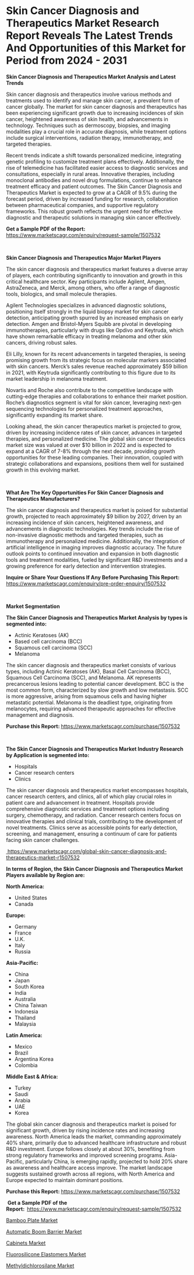 <p><h1>Skin Cancer Diagnosis and Therapeutics Market Research Report Reveals The Latest Trends And Opportunities of this Market for Period from 2024 - 2031</h1></p><p><strong>Skin Cancer Diagnosis and Therapeutics Market Analysis and Latest Trends</strong></p>
<p><p>Skin cancer diagnosis and therapeutics involve various methods and treatments used to identify and manage skin cancer, a prevalent form of cancer globally. The market for skin cancer diagnosis and therapeutics has been experiencing significant growth due to increasing incidences of skin cancer, heightened awareness of skin health, and advancements in technology. Techniques such as dermoscopy, biopsies, and imaging modalities play a crucial role in accurate diagnosis, while treatment options include surgical interventions, radiation therapy, immunotherapy, and targeted therapies.</p><p>Recent trends indicate a shift towards personalized medicine, integrating genetic profiling to customize treatment plans effectively. Additionally, the rise of telemedicine has facilitated easier access to diagnostic services and consultations, especially in rural areas. Innovative therapies, including monoclonal antibodies and novel drug formulations, continue to enhance treatment efficacy and patient outcomes. The Skin Cancer Diagnosis and Therapeutics Market is expected to grow at a CAGR of 9.5% during the forecast period, driven by increased funding for research, collaboration between pharmaceutical companies, and supportive regulatory frameworks. This robust growth reflects the urgent need for effective diagnostic and therapeutic solutions in managing skin cancer effectively.</p></p>
<p><strong>Get a Sample PDF of the Report:&nbsp;</strong> <a href="https://www.marketscagr.com/enquiry/request-sample/1507532">https://www.marketscagr.com/enquiry/request-sample/1507532</a></p>
<p>&nbsp;</p>
<p><strong>Skin Cancer Diagnosis and Therapeutics Major Market Players</strong></p>
<p><p>The skin cancer diagnosis and therapeutics market features a diverse array of players, each contributing significantly to innovation and growth in this critical healthcare sector. Key participants include Agilent, Amgen, AstraZeneca, and Merck, among others, who offer a range of diagnostic tools, biologics, and small molecule therapies.</p><p>Agilent Technologies specializes in advanced diagnostic solutions, positioning itself strongly in the liquid biopsy market for skin cancer detection, anticipating growth spurred by an increased emphasis on early detection. Amgen and Bristol-Myers Squibb are pivotal in developing immunotherapies, particularly with drugs like Opdivo and Keytruda, which have shown remarkable efficacy in treating melanoma and other skin cancers, driving robust sales.</p><p>Eli Lilly, known for its recent advancements in targeted therapies, is seeing promising growth from its strategic focus on molecular markers associated with skin cancers. Merck’s sales revenue reached approximately $59 billion in 2021, with Keytruda significantly contributing to this figure due to its market leadership in melanoma treatment.</p><p>Novartis and Roche also contribute to the competitive landscape with cutting-edge therapies and collaborations to enhance their market position. Roche’s diagnostics segment is vital for skin cancer, leveraging next-gen sequencing technologies for personalized treatment approaches, significantly expanding its market share.</p><p>Looking ahead, the skin cancer therapeutics market is projected to grow, driven by increasing incidence rates of skin cancer, advances in targeted therapies, and personalized medicine. The global skin cancer therapeutics market size was valued at over $10 billion in 2022 and is expected to expand at a CAGR of 7-8% through the next decade, providing growth opportunities for these leading companies. Their innovation, coupled with strategic collaborations and expansions, positions them well for sustained growth in this evolving market.</p></p>
<p>&nbsp;</p>
<p><strong>What Are The Key Opportunities For Skin Cancer Diagnosis and Therapeutics Manufacturers?</strong></p>
<p><p>The skin cancer diagnosis and therapeutics market is poised for substantial growth, projected to reach approximately $9 billion by 2027, driven by an increasing incidence of skin cancers, heightened awareness, and advancements in diagnostic technologies. Key trends include the rise of non-invasive diagnostic methods and targeted therapies, such as immunotherapy and personalized medicine. Additionally, the integration of artificial intelligence in imaging improves diagnostic accuracy. The future outlook points to continued innovation and expansion in both diagnostic tools and treatment modalities, fueled by significant R&D investments and a growing preference for early detection and intervention strategies.</p></p>
<p><strong>Inquire or Share Your Questions If Any Before Purchasing This Report:</strong> <a href="https://www.marketscagr.com/enquiry/pre-order-enquiry/1507532">https://www.marketscagr.com/enquiry/pre-order-enquiry/1507532</a></p>
<p>&nbsp;</p>
<p><strong>Market Segmentation</strong></p>
<p><strong>The Skin Cancer Diagnosis and Therapeutics Market Analysis by types is segmented into:</strong></p>
<p><ul><li>Actinic Keratoses (AK)</li><li>Based cell carcinoma (BCC)</li><li>Squamous cell carcinoma (SCC)</li><li>Melanoma</li></ul></p>
<p><p>The skin cancer diagnosis and therapeutics market consists of various types, including Actinic Keratoses (AK), Basal Cell Carcinoma (BCC), Squamous Cell Carcinoma (SCC), and Melanoma. AK represents precancerous lesions leading to potential cancer development. BCC is the most common form, characterized by slow growth and low metastasis. SCC is more aggressive, arising from squamous cells and having higher metastatic potential. Melanoma is the deadliest type, originating from melanocytes, requiring advanced therapeutic approaches for effective management and diagnosis.</p></p>
<p><strong>Purchase this Report:&nbsp;</strong><a href="https://www.marketscagr.com/purchase/1507532">https://www.marketscagr.com/purchase/1507532</a></p>
<p>&nbsp;</p>
<p><strong>The Skin Cancer Diagnosis and Therapeutics Market Industry Research by Application is segmented into:</strong></p>
<p><ul><li>Hospitals</li><li>Cancer research centers</li><li>Clinics</li></ul></p>
<p><p>The skin cancer diagnosis and therapeutics market encompasses hospitals, cancer research centers, and clinics, all of which play crucial roles in patient care and advancement in treatment. Hospitals provide comprehensive diagnostic services and treatment options including surgery, chemotherapy, and radiation. Cancer research centers focus on innovative therapies and clinical trials, contributing to the development of novel treatments. Clinics serve as accessible points for early detection, screening, and management, ensuring a continuum of care for patients facing skin cancer challenges.</p></p>
<p><a href="https://www.marketscagr.com/global-skin-cancer-diagnosis-and-therapeutics-market-r1507532">&nbsp;https://www.marketscagr.com/global-skin-cancer-diagnosis-and-therapeutics-market-r1507532</a></p>
<p><strong>In terms of Region, the Skin Cancer Diagnosis and Therapeutics Market Players available by Region are:</strong></p>
<p>
    <p> <strong> North America: </strong>
        <ul>
            <li>United States</li>
            <li>Canada</li>
        </ul>
        </p> 
    <p> <strong> Europe: </strong>
        <ul>
            <li>Germany</li>
            <li>France</li>
            <li>U.K.</li>
            <li>Italy</li>
            <li>Russia</li>
        </ul>
        </p> 
    <p> <strong> Asia-Pacific: </strong>
        <ul>
            <li>China</li>
            <li>Japan</li>
            <li>South Korea</li>
            <li>India</li>
            <li>Australia</li>
            <li>China Taiwan</li>
            <li>Indonesia</li>
            <li>Thailand</li>
            <li>Malaysia</li>
        </ul>
        </p> 
    <p> <strong> Latin America: </strong>
        <ul>
            <li>Mexico</li>
            <li>Brazil</li>
            <li>Argentina Korea</li>
            <li>Colombia</li>
        </ul>
        </p> 
    <p> <strong> Middle East & Africa: </strong>
        <ul>
            <li>Turkey</li>
            <li>Saudi</li>
            <li>Arabia</li>
            <li>UAE</li>
            <li>Korea</li>
        </ul>
    </p>
    </p>
<p><p>The global skin cancer diagnosis and therapeutics market is poised for significant growth, driven by rising incidence rates and increasing awareness. North America leads the market, commanding approximately 40% share, primarily due to advanced healthcare infrastructure and robust R&D investment. Europe follows closely at about 30%, benefiting from strong regulatory frameworks and improved screening programs. Asia-Pacific, particularly China, is emerging rapidly, projected to hold 20% share as awareness and healthcare access improve. The market landscape suggests sustained growth across all regions, with North America and Europe expected to maintain dominant positions.</p></p>
<p><strong>Purchase this Report: </strong><a href="https://www.marketscagr.com/purchase/1507532">https://www.marketscagr.com/purchase/1507532</a></p>
<p>&nbsp;<strong>Get a Sample PDF of the Report:&nbsp;&nbsp;</strong><a href="https://www.marketscagr.com/enquiry/request-sample/1507532">https://www.marketscagr.com/enquiry/request-sample/1507532</a></p>
<p><strong></strong></p>
<p><p><a href="https://issuu.com/reportprime-2/docs/bamboo-plate-market-size-2030.pptx_46bd9e055a2b0a">Bamboo Plate Market</a></p><p><a href="https://www.linkedin.com/pulse/global-automatic-boom-barrier-market-product-type-application-sysle?trackingId=Njmspo1sQJ2p1OF7FJ4eFQ%3D%3D">Automatic Boom Barrier Market</a></p><p><a href="https://issuu.com/reportprime-2/docs/cabinets-market-size-2030.pptx_1b219381fd9ec3">Cabinets Market</a></p><p><a href="https://medium.com/@curtishuff87/fluorosilicone-elastomers-market-forecasts-market-trends-and-impact-analysis-2024-2031-96d92b60fd3d?postPublishedType=repub">Fluorosilicone Elastomers Market</a></p><p><a href="https://medium.com/@curtishuff87/global-methyldichlorosilane-market-trends-insights-into-growth-opportunities-and-challenges-c59e6949029a?postPublishedType=repub">Methyldichlorosilane Market</a></p></p>